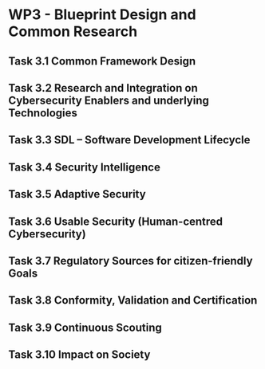 # WP3 - Blueprint Design and Common Research 

## Task 3.1 Common Framework Design

## Task 3.2 Research and Integration on Cybersecurity Enablers and underlying Technologies

## Task 3.3 SDL – Software Development Lifecycle

## Task 3.4 Security Intelligence 

## Task 3.5 Adaptive Security

## Task 3.6 Usable Security (Human-centred Cybersecurity)

## Task 3.7 Regulatory Sources for citizen-friendly Goals

## Task 3.8 Conformity, Validation and Certification

## Task 3.9 Continuous Scouting

## Task 3.10 Impact on Society
